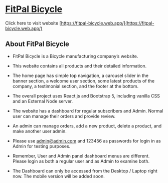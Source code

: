 # [FitPal Bicycle](https://fitpal-bicycle.web.app/)

Click here to visit website [https://fitpal-bicycle.web.app/](https://fitpal-bicycle.web.app/)

## About FitPal Bicycle

- FitPal Bicycle is a Bicycle manufacturing company’s website.

- This website contains all products and their detailed information.

- The home page has simple top navigation, a carousel slider in the banner section, a welcome user section, some latest products of the company, a testimonial section, and the footer at the bottom.

- The overall project uses React.js and Bootstrap 5, including vanilla CSS and an External Node server.

- The website has a dashboard for regular subscribers and Admin. Normal user can manage their orders and provide review.

- An admin can manage orders, add a new product, delete a product, and make another user admin.

- Please use admin@admin.com and 123456 as passwords for login in as Admin for testing purposes.

- Remember, User and Admin panel dashboard menus are different. Please login as both a regular user and as Admin to examine both.

- The Dashboard can only be accessed from the Desktop / Laptop right now. The mobile version will be added soon.
